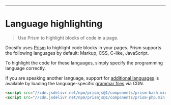 ---

# Language highlighting

> Use Prism to highlight blocks of code in a page.

Docsify uses [Prism](https://prismjs.com/) to highlight code blocks in your pages. Prism supports the following languages by default: Markup, CSS, C-like, JavaScript.  

To highlight the code for these languages, simply specify the programming language correctly.  

If you are speaking another language, support for [additional languages](https://prismjs.com/#supported-languages/) is available by loading the language-specific [grammar files](https://cdn.jsdelivr.net/npm/prismjs@1/components/) via CDN.  

```html
<script src="//cdn.jsdelivr.net/npm/prismjs@1/components/prism-bash.min.js"></script>
<script src="//cdn.jsdelivr.net/npm/prismjs@1/components/prism-php.min.js"></script>
```
